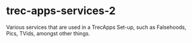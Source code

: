 # trec-apps-services-2
Various services that are used in a TrecApps Set-up, such as Falsehoods, Pics, TVids, amongst other things.

